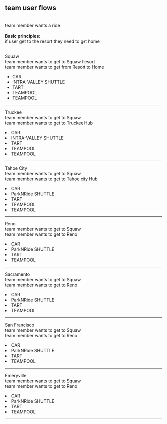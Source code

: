 <div>
<h2>team user flows</h2>
<br>
team member wants a ride<br>
<br>
<strong>Basic principles:</strong><br>
if user get to the resort they need to get home<br>
<br>
<p>
Squaw<br>
team member wants to get to Squaw Resort<br>
team member wants to get from Resort to Home
<ul>
<li>CAR</li>
<li>INTRA-VALLEY SHUTTLE</li>
<li>TART</li>
<li>TEAMPOOL</li>
<li>TEAMPOOL</li>
</ul>
</p>
<hr>
<p>
Truckee<br>
team member wants to get to Squaw<br>
team member wants to get to Truckee Hub<br>
<li>CAR</li>
<li>INTRA-VALLEY SHUTTLE</li>
<li>TART</li>
<li>TEAMPOOL</li>
<li>TEAMPOOL</li>
</p>
<hr>
<p>
Tahoe City<br>
team member wants to get to Squaw<br>
team member wants to get to Tahoe city Hub<br>
<li>CAR</li>
<li>ParkNRide SHUTTLE</li>
<li>TART</li>
<li>TEAMPOOL</li>
<li>TEAMPOOL</li>
</p>
<hr>
<p>
Reno<br>
team member wants to get to Squaw<br>
team member wants to get to Reno<br>
<li>CAR</li>
<li>ParkNRide SHUTTLE</li>
<li>TART</li>
<li>TEAMPOOL</li>
</p>
<hr>
<p>
Sacramento<br>
team member wants to get to Squaw<br>
team member wants to get to Reno<br>
<li>CAR</li>
<li>ParkNRide SHUTTLE</li>
<li>TART</li>
<li>TEAMPOOL</li>
</p>
<hr>
<p>
San Francisco<br>
team member wants to get to Squaw<br>
team member wants to get to Reno<br>
<li>CAR</li>
<li>ParkNRide SHUTTLE</li>
<li>TART</li>
<li>TEAMPOOL</li>
</p>
<hr>
<p>
Emeryville<br>
team member wants to get to Squaw<br>
team member wants to get to Reno<br>
<li>CAR</li>
<li>ParkNRide SHUTTLE</li>
<li>TART</li>
<li>TEAMPOOL</li>
</p>
<hr>
</div>

